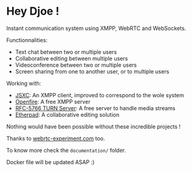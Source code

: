 # Hey Djoe !

Instant communication system using XMPP, WebRTC and WebSockets.

Functionnalities:
* Text chat between two or multiple users
* Collaborative editing between multiple users
* Videoconference between two or multiple users
* Screen sharing from one to another user, or to multiple users

Working with:
* [JSXC](https://www.jsxc.org/): An XMPP client, improved to correspond to the wole system
* [Openfire](https://www.igniterealtime.org/projects/openfire/): A free XMPP server
* [RFC-5766 TURN Server](https://github.com/coturn/rfc5766-turn-server): A free server to handle media streams
* [Etherpad](http://etherpad.org/): A collaborative editing solution

Nothing would have been possible without these incredible projects !

Thanks to [webrtc-experiment.com](https://www.webrtc-experiment.com/) too.

To know more check the `documentation/` folder.
    
Docker file will be updated ASAP :)

